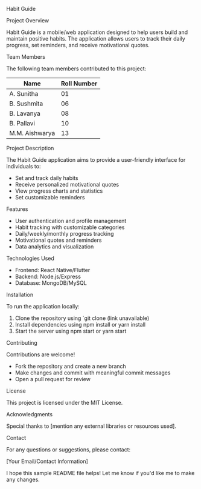 Habit Guide


Project Overview

Habit Guide is a mobile/web application designed to help users build and maintain positive habits. The application allows users to track their daily progress, set reminders, and receive motivational quotes.


Team Members


The following team members contributed to this project:


| Name             | Roll Number |
|------------------|-------------|
| A. Sunitha       | 01          |
| B. Sushmita      | 06          |
| B. Lavanya       | 08          |
| B. Pallavi       | 10          |
| M.M. Aishwarya   | 13          |


Project Description

The Habit Guide application aims to provide a user-friendly interface for individuals to:


- Set and track daily habits
- Receive personalized motivational quotes
- View progress charts and statistics
- Set customizable reminders


Features


- User authentication and profile management
- Habit tracking with customizable categories
- Daily/weekly/monthly progress tracking
- Motivational quotes and reminders
- Data analytics and visualization


Technologies Used


- Frontend: React Native/Flutter
- Backend: Node.js/Express
- Database: MongoDB/MySQL


Installation


To run the application locally:


1. Clone the repository using `git clone (link unavailable)
2. Install dependencies using npm install or yarn install
3. Start the server using npm start or yarn start


Contributing


Contributions are welcome!


- Fork the repository and create a new branch
- Make changes and commit with meaningful commit messages
- Open a pull request for review


License


This project is licensed under the MIT License.


Acknowledgments


Special thanks to [mention any external libraries or resources used].


Contact


For any questions or suggestions, please contact:


[Your Email/Contact Information]


I hope this sample README file helps! Let me know if you'd like me to make any changes.
